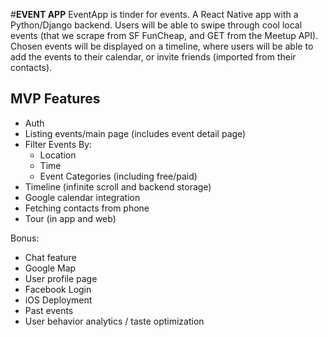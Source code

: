 #__EVENT APP__
EventApp is tinder for events. A React Native app with a Python/Django backend. Users will be able to swipe through cool local events (that we scrape from SF FunCheap, and GET from the Meetup API). Chosen events will be displayed on a timeline, where users will be able to add the events to their calendar, or invite friends (imported from their contacts).

## __MVP Features__
* Auth
* Listing events/main page (includes event detail page)
* Filter Events By:
	* Location
	* Time
	* Event Categories (including free/paid)
* Timeline (infinite scroll and backend storage)
* Google calendar integration
* Fetching contacts from phone
* Tour (in app and web)

Bonus:
* Chat feature
* Google Map
* User profile page
* Facebook Login
* iOS Deployment
* Past events
* User behavior analytics / taste optimization
